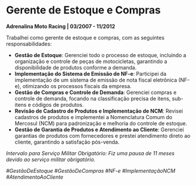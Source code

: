 # Gerente de Estoque e Compras

**Adrenalina Moto Racing | 03/2007 - 11/2012**

Trabalhei como gerente de estoque e compras, com as seguintes responsabilidades:

- **Gestão de Estoque**: Gerenciei todo o processo de estoque, incluindo a organização e controle de peças de motocicletas, garantindo a disponibilidade de produtos conforme a demanda.
- **Implementação do Sistema de Emissão de NF-e**: Participei da implementação de um sistema de emissão de nota fiscal eletrônica (NF-e), otimizando os processos fiscais da empresa.
- **Gestão de Compras e Controle de Demanda**: Gerenciei compras e controle de demanda, focando na classificação precisa de itens, sub-itens e códigos de produtos.
- **Revisão de Cadastro de Produtos e Implementação de NCM**: Revisei cadastros de produtos e implementei a Nomenclatura Comum do Mercosul (NCM) para padronização e melhoria do controle de estoque.
- **Gestão de Garantia de Produtos e Atendimento ao Cliente**: Gerenciei garantias de produtos com fornecedores e prestei atendimento direto ao cliente, garantindo a satisfação pós-venda.

*Intervalo para Serviço Militar Obrigatório: Fiz uma pausa de 11 meses devido ao serviço militar obrigatório.*

*#GestãoDeEstoque #GestãoDeCompras #NF-e #ImplementaçãoNCM #AtendimentoAoCliente*
